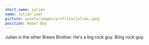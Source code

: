 ```yaml
---
short_name: julian
name: Julian Leal
picture: assets/images/profiles/julian.jpeg
position: Water Boy
---
```

Julian is the other Brews Brother. He's a big rock guy. Biiiig rock guy.